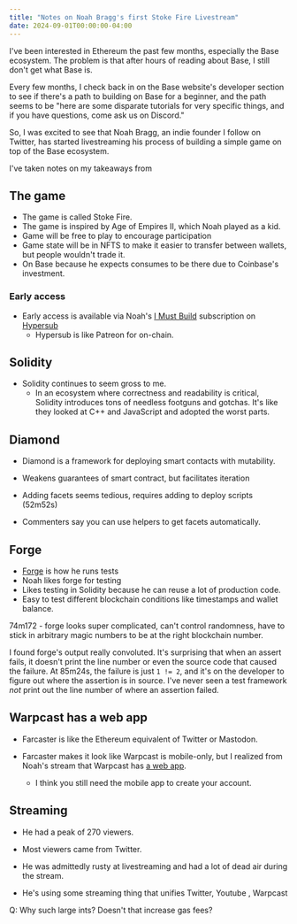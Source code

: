 ```yaml
---
title: "Notes on Noah Bragg's first Stoke Fire Livestream"
date: 2024-09-01T00:00:00-04:00
---
```


I've been interested in Ethereum the past few months, especially the Base ecosystem. The problem is that after hours of reading about Base, I still don't get what Base is.

Every few months, I check back in on the Base website's developer section to see if there's a path to building on Base for a beginner, and the path seems to be "here are some disparate tutorials for very specific things, and if you have questions, come ask us on Discord."

So, I was excited to see that Noah Bragg, an indie founder I follow on Twitter, has started livestreaming his process of building a simple game on top of the Base ecosystem.

I've taken notes on my takeaways from

## The game

- The game is called Stoke Fire.
- The game is inspired by Age of Empires II, which Noah played as a kid.
- Game will be free to play to encourage participation
- Game state will be in NFTS to make it easier to transfer between wallets, but people
  wouldn't trade it.
- On Base because he expects consumes to be there due to Coinbase's investment.

### Early access

- Early access is available via Noah's [I Must Build](https://www.hypersub.xyz/s/i-must-build-qytohm9l69s) subscription on [Hypersub](https://hypersub.xyz)
  - Hypersub is like Patreon for on-chain.

## Solidity

- Solidity continues to seem gross to me.
  - In an ecosystem where correctness and readability is critical, Solidity introduces tons of needless footguns and gotchas. It's like they looked at C++ and JavaScript and adopted the worst parts.

## Diamond

- Diamond is a framework for deploying smart contacts
  with mutability.

- Weakens guarantees of smart contract, but facilitates iteration
- Adding facets seems tedious, requires adding to deploy scripts (52m52s)

- Commenters say you can use helpers to get facets automatically.

## Forge

- [Forge](https://book.getfoundry.sh/reference/forge/forge) is how he runs tests
- Noah likes forge for testing
- Likes testing in Solidity because he can reuse a lot of production code.
- Easy to test different blockchain conditions like timestamps and wallet balance.

74m172 - forge looks super complicated, can't control randomness, have to stick in arbitrary magic numbers to be at the right blockchain number.

I found forge's output really convoluted. It's surprising that when an assert fails, it doesn't print the line number or even the source code that caused the failure. At 85m24s, the failure is just `1 != 2`, and it's on the developer to figure out where the assertion is in source. I've never seen a test framework _not_ print out the line number of where an assertion failed.

## Warpcast has a web app

- Farcaster is like the Ethereum equivalent of Twitter or Mastodon.
- Farcaster makes it look like Warpcast is mobile-only, but I realized from Noah's stream that Warpcast has [a web app](https://warpcast.com/).

  - I think you still need the mobile app to create your account.

## Streaming

- He had a peak of 270 viewers.
- Most viewers came from Twitter.
- He was admittedly rusty at livestreaming and had a lot of dead air during the stream.

- He's using some streaming thing that unifies Twitter, Youtube , Warpcast

Q: Why such large ints? Doesn't that increase gas fees?
